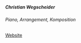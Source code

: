 ##### Christian Wegscheider

###### Piano, Arrangement, Komposition

<a target="_blank" rel="noopener noreferrer" href="http://www.christianwegscheider.com">Website</a>
